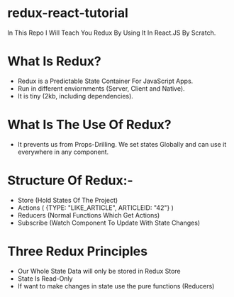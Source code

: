 # redux-react-tutorial
In This Repo I Will Teach You Redux By Using It In React.JS By Scratch.

# What Is Redux?
  - Redux is a Predictable State Container For JavaScript Apps.
  - Run in different enviornments (Server, Client and Native).
  - It is tiny (2kb, including dependencies).
  
# What Is The Use Of Redux?
  - It prevents us from Props-Drilling. We set states Globally and can use it everywhere in any component.
  
# Structure Of Redux:-
  - Store (Hold States Of The Project)
  - Actions ( {TYPE: "LIKE_ARTICLE", ARTICLEID: "42"} )
  - Reducers (Normal Functions Which Get Actions)
  - Subscribe (Watch Component To Update With State Changes)
  
# Three Redux Principles
  - Our Whole State Data will only be stored in Redux Store
  - State Is Read-Only
  - If want to make changes in state use the pure functions (Reducers)
